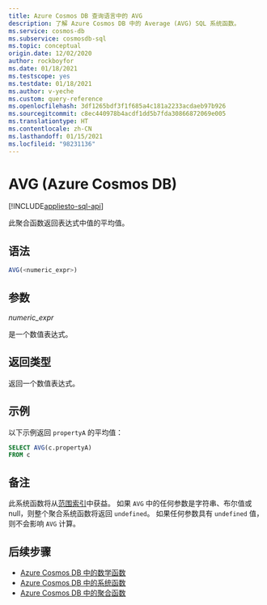 ```yaml
---
title: Azure Cosmos DB 查询语言中的 AVG
description: 了解 Azure Cosmos DB 中的 Average (AVG) SQL 系统函数。
ms.service: cosmos-db
ms.subservice: cosmosdb-sql
ms.topic: conceptual
origin.date: 12/02/2020
author: rockboyfor
ms.date: 01/18/2021
ms.testscope: yes
ms.testdate: 01/18/2021
ms.author: v-yeche
ms.custom: query-reference
ms.openlocfilehash: 3df1265bdf3f1f685a4c181a2233acdaeb97b926
ms.sourcegitcommit: c8ec440978b4acdf1dd5b7fda30866872069e005
ms.translationtype: HT
ms.contentlocale: zh-CN
ms.lasthandoff: 01/15/2021
ms.locfileid: "98231136"
---
```

<!--Verified successfully-->
# <a name="avg-azure-cosmos-db"></a>AVG (Azure Cosmos DB)
[!INCLUDE[appliesto-sql-api](includes/appliesto-sql-api.md)]

此聚合函数返回表达式中值的平均值。

## <a name="syntax"></a>语法

```sql
AVG(<numeric_expr>)  
```  

## <a name="arguments"></a>参数

*numeric_expr*  

是一个数值表达式。  

## <a name="return-types"></a>返回类型

返回一个数值表达式。  

## <a name="examples"></a>示例

以下示例返回 `propertyA` 的平均值：

```sql
SELECT AVG(c.propertyA)
FROM c
```  

## <a name="remarks"></a>备注

此系统函数将从[范围索引](index-policy.md#includeexclude-strategy)中获益。 如果 `AVG` 中的任何参数是字符串、布尔值或 null，则整个聚合系统函数将返回 `undefined`。 如果任何参数具有 `undefined` 值，则不会影响 `AVG` 计算。

## <a name="next-steps"></a>后续步骤

- [Azure Cosmos DB 中的数学函数](sql-query-mathematical-functions.md)
- [Azure Cosmos DB 中的系统函数](sql-query-system-functions.md)
- [Azure Cosmos DB 中的聚合函数](sql-query-aggregate-functions.md)

<!-- Update_Description: new article about sql query aggregate avg -->
<!--NEW.date: 01/18/2021-->
